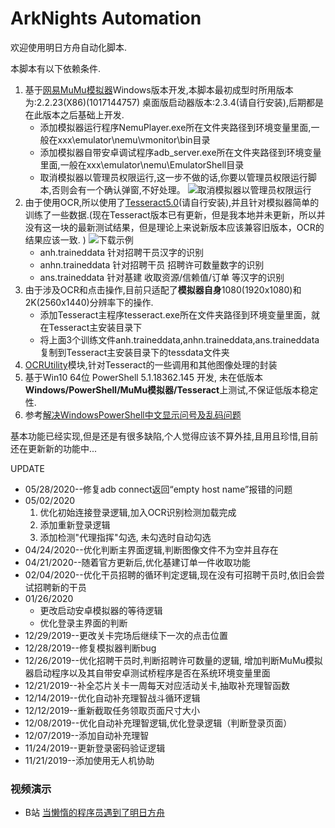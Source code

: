# ArkNights Automation

欢迎使用明日方舟自动化脚本.

本脚本有以下依赖条件.
1. 基于[网易MuMu模拟器](http://mumu.163.com/)Windows版本开发,本脚本最初成型时所用版本为:2.2.23(X86)(1017144757) 桌面版启动器版本:2.3.4(请自行安装),后期都是在此版本之后基础上开发.
	- 添加模拟器运行程序NemuPlayer.exe所在文件夹路径到环境变量里面,一般在xxx\emulator\nemu\vmonitor\bin目录
	- 添加模拟器自带安卓调试程序adb_server.exe所在文件夹路径到环境变量里面,一般在xxx\emulator\nemu\EmulatorShell目录
	- 取消模拟器以管理员权限运行,这一步不做的话,你要以管理员权限运行脚本,否则会有一个确认弹窗,不好处理。
	![取消模拟器以管理员权限运行](http://ww1.sinaimg.cn/large/007tGxtGgy1gee8knxfv1j30ez0i274l.jpg)
2. 由于使用OCR,所以使用了[Tesseract5.0](https://github.com/UB-Mannheim/tesseract/wiki)(请自行安装),并且针对模拟器简单的训练了一些数据.(现在Tesseract版本已有更新，但是我本地并未更新，所以并没有这一块的最新测试结果，但是理论上来说新版本应该兼容旧版本，OCR的结果应该一致. )
![下载示例](http://ww1.sinaimg.cn/large/007tGxtGgy1ge1uk5waj2j30vg0r7413.jpg)
	- anh.traineddata 针对招聘干员汉字的识别
	- anhn.traineddata 针对招聘干员 招聘许可数量数字的识别
	- ans.traineddata 针对基建 收取资源/信赖值/订单 等汉字的识别
3. 由于涉及OCR和点击操作,目前只适配了**模拟器自身**1080(1920x1080)和2K(2560x1440)分辨率下的操作.
	- 添加Tesseract主程序tesseract.exe所在文件夹路径到环境变量里面，就在Tesseract主安装目录下
	- 将上面3个训练文件anh.traineddata,anhn.traineddata,ans.traineddata复制到Tesseract主安装目录下的tessdata文件夹
4. [OCRUtility](https://gitee.com/chaoyuew/powershell/tree/master/Modules/MyDeveloppedModule/OCRUtility)模块,针对Tesseract的一些调用和其他图像处理的封装
5. 基于Win10 64位 PowerShell 5.1.18362.145 开发, 未在低版本**Windows/PowerShell/MuMu模拟器/Tesseract**上测试,不保证低版本稳定性.
6. 参考[解决WindowsPowerShell中文显示问号及乱码问题](https://blog.csdn.net/weixin_43426860/article/details/83348284)

基本功能已经实现,但是还是有很多缺陷,个人觉得应该不算外挂,且用且珍惜,目前还在更新新的功能中...

UPDATE
- 05/28/2020--修复adb connect返回“empty host name”报错的问题
- 05/02/2020
	1. 优化初始连接登录逻辑,加入OCR识别检测加载完成
	2. 添加重新登录逻辑
	3. 添加检测"代理指挥"勾选, 未勾选时自动勾选
- 04/24/2020--优化判断主界面逻辑,判断图像文件不为空并且存在
- 04/21/2020--随着官方更新后,优化基建订单一件收取功能
- 02/04/2020--优化干员招聘的循环判定逻辑,现在没有可招聘干员时,依旧会尝试招聘新的干员
- 01/26/2020
	- 更改启动安卓模拟器的等待逻辑
	- 优化登录主界面的判断
- 12/29/2019--更改关卡完场后继续下一次的点击位置
- 12/28/2019--修复模拟器判断bug
- 12/26/2019--优化招聘干员时,判断招聘许可数量的逻辑, 增加判断MuMu模拟器启动程序以及其自带安卓测试桥程序是否在系统环境变量里面
- 12/21/2019--补全芯片关卡一周每天对应活动关卡,抽取补充理智函数
- 12/14/2019--优化自动补充理智战斗循环逻辑
- 12/12/2019--重新截取任务领取页面尺寸大小
- 12/08/2019--优化自动补充理智逻辑,优化登录逻辑（判断登录页面）
- 12/07/2019--添加自动补充理智
- 11/24/2019--更新登录密码验证逻辑
- 11/21/2019--添加使用无人机协助

### 视频演示
- B站 [当懒惰的程序员遇到了明日方舟](https://www.bilibili.com/video/av78702134/)